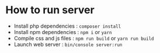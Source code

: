 # How to run server
 - Install php dependencies : `composer install` 
 - Install npm dependencies : `npm i` or `yarn`
 - Compile css and js files : `npm run build` or `yarn run build`
 - Launch web server : `bin/console server:run`
 